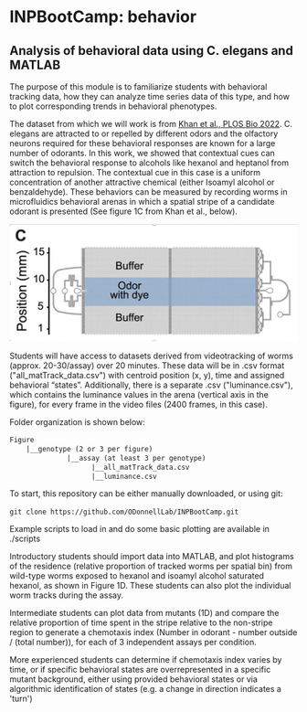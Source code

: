 # INPBootCamp: behavior

## Analysis of behavioral data using C. elegans and MATLAB 

The purpose of this module is to familiarize students with behavioral tracking data, how they can analyze time series data of this type, and how to plot corresponding trends in behavioral phenotypes. 

The dataset from which we will work is from [Khan et al., PLOS Bio 2022](https://doi.org/10.1371/journal.pbio.3001677). C. elegans are attracted to or repelled by different odors and the olfactory neurons required for these behavioral responses are known for a large number of odorants. In this work, we showed that contextual cues can switch the behavioral response to alcohols like hexanol and heptanol from attraction to repulsion. The contextual cue in this case is a uniform concentration of another attractive chemical (either Isoamyl alcohol or benzaldehyde). These behaviors can be measured by recording worms in microfluidics behavioral arenas in which a spatial stripe of a candidate odorant is presented (See figure 1C from Khan et al., below). 

![alt text](./Arena.png)

Students will have access to datasets derived from videotracking of worms (approx. 20-30/assay) over 20 minutes. These data will be in .csv format ("all_matTrack_data.csv") with centroid position (x, y), time and assigned behavioral “states”. Additionally, there is a separate .csv ("luminance.csv"), which contains the luminance values in the arena (vertical axis in the figure), for every frame in the video files (2400 frames, in this case).

Folder organization is shown below:

```
Figure
    |__genotype (2 or 3 per figure)
              |__assay (at least 3 per genotype)
                    |__all_matTrack_data.csv
                    |__luminance.csv
```
To start, this repository can be either manually downloaded, or using git:

```git clone https://github.com/ODonnellLab/INPBootCamp.git```

Example scripts to load in and do some basic plotting are available in ./scripts

Introductory students should import data into MATLAB, and plot histograms of the residence (relative proportion of tracked worms per spatial bin) from wild-type worms exposed to hexanol and isoamyl alcohol saturated hexanol, as shown in Figure 1D. These students can also plot the individual worm tracks during the assay. 

Intermediate students can plot data from mutants (1D) and compare the relative proportion of time spent in the stripe relative to the non-stripe region to generate a chemotaxis index (Number in odorant - number outside / (total number)), for each of 3 independent assays per condition. 

More experienced students can determine if chemotaxis index varies by time, or if specific behavioral states are overrepresented in a specific mutant background, either using provided behavioral states or via algorithmic identification of states (e.g. a change in direction indicates a 'turn')
